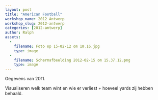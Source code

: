 ```yaml
---
layout: post
title: "American Football"
workshop_name: 2012 Antwerp
workshop_slug: 2012-antwerp
categories: [2012-antwerp]
author: Ralph 
assets:
  -
    filename: Foto op 15-02-12 om 10.16.jpg
    type: image
  -
    filename: Schermafbeelding 2012-02-15 om 15.37.12.png
    type: image
---
```

Gegevens van 2011.&nbsp;<div>Visualiseren welk team wint en wie er verliest + hoeveel yards zij hebben behaald.</div><div><br /></div>

